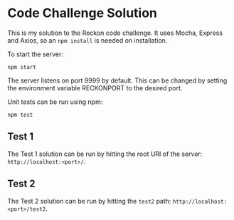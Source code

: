 # Code Challenge Solution
This is my solution to the Reckon code challenge.  It uses Mocha, Express and Axios, so an `npm install` is needed on installation.

To start the server:
```
npm start
```
The server listens on port 9999 by default.  This can be changed by setting the environment variable RECKONPORT to the desired port.

Unit tests can be run using npm:
```
npm test
```

## Test 1
The Test 1 solution can be run by hitting the root URI of the server: `http://localhost:<port>/`.

## Test 2
The Test 2 solution can be run by hitting the `test2` path: `http://localhost:<port>/test2`.

